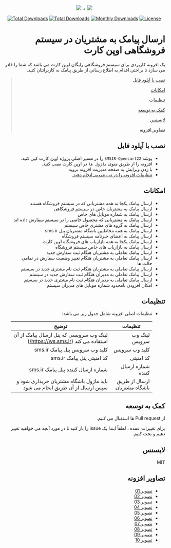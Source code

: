 <p align="center">
<img src="https://user-images.githubusercontent.com/3329008/111814382-a31bc700-88ef-11eb-94e2-41dd10c0d2b1.png" /> + 
<img src="https://user-images.githubusercontent.com/3329008/113596603-ccf31e80-964f-11eb-85df-f510e4a63c87.png" />
</p>
<p align="center">
  <a href="https://packagist.org/packages/pejmankheyri/smsir-opencart22"><img src="https://poser.pugx.org/pejmankheyri/smsir-opencart22/v/stable" alt="Total Downloads"></a>
<a href="https://packagist.org/packages/pejmankheyri/smsir-opencart22"><img src="https://img.shields.io/packagist/dt/pejmankheyri/smsir-opencart22" alt="Total Downloads"></a>
  <a href="https://packagist.org/packages/pejmankheyri/smsir-opencart22"><img src="https://poser.pugx.org/pejmankheyri/smsir-opencart22/d/monthly" alt="Monthly Downloads"></a>
<a href="https://packagist.org/packages/pejmankheyri/smsir-opencart22"><img src="https://img.shields.io/github/license/pejmankheyri/smsir-opencart22" alt="License"></a>
</p>
<div dir="rtl">

# ارسال پیامک به مشتریان در سیستم فروشگاهی اوپن کارت

 یک افزونه کاربردی برای سیستم فروشگاهی رایگان اوپن کارت می باشد که شما را قادر می سازد تا براحتی اقدام به اطلاع رسانی از طریق پیامک به کاربرانتان کنید.


> [نصب با آپلود فایل](https://github.com/pejmankheyri/SMSIR-Opencart22#%D9%86%D8%B5%D8%A8-%D8%A8%D8%A7-%D8%A2%D9%BE%D9%84%D9%88%D8%AF-%D9%81%D8%A7%DB%8C%D9%84)
> 
> [امکانات](https://github.com/pejmankheyri/SMSIR-Opencart22#%D8%A7%D9%85%DA%A9%D8%A7%D9%86%D8%A7%D8%AA)
> 
> [تنظیمات](https://github.com/pejmankheyri/SMSIR-Opencart22#%D8%AA%D9%86%D8%B8%DB%8C%D9%85%D8%A7%D8%AA)
> 
> [کمک به توسعه](https://github.com/pejmankheyri/SMSIR-Opencart22#%DA%A9%D9%85%DA%A9-%D8%A8%D9%87-%D8%AA%D9%88%D8%B3%D8%B9%D9%87)
> 
> [لایسنس](https://github.com/pejmankheyri/SMSIR-Opencart22#%D9%84%D8%A7%DB%8C%D8%B3%D9%86%D8%B3)
> 
> [تصاویر افزونه](https://github.com/pejmankheyri/SMSIR-Opencart22#%D8%AA%D8%B5%D8%A7%D9%88%DB%8C%D8%B1-%D8%A7%D9%81%D8%B2%D9%88%D9%86%D9%87)

## نصب با آپلود فایل

* پوشه `SMSIR-Opencart22` را در مسیر اصلی پروژه اوپن کارت کپی کنید.
* افزونه را از طریق منوی `ماژول ها` در اوپن کارت نصب کنید.
* با زدن ویرایش به صفحه مدیریت افزونه بروید
* [تنظیمات افزونه را در تب `عمومی` انجام دهید.](https://github.com/pejmankheyri/SMSIR-Opencart22#%D8%AA%D9%86%D8%B8%DB%8C%D9%85%D8%A7%D8%AA)

## امکانات

* ارسال پیامک یکجا به همه مشتریانی که در سیستم فروشگاه هستند
* ارسال پیامک به مشتریان خاص در سیستم فروشگاهی
* ارسال پیامک به شماره موبایل های خاص
* ارسال پیامک به مشتریانی که محصول خاصی را در سیستم سفارش داده اند
* ارسال پیامک به گروه های مشتری خاص سیستم
* ارسال پیامک به همه مخاطبین باشگاه مشتریان پنل sms.ir
* ارسال پیامک به اعضای خبرنامه سیستم فروشگاه
* ارسال پیامک یکجا به همه بازاریاب های فروشگاه اوپن کارت
* ارسال پیامک به بازاریاب های خاص سیستم فروشگاه 
* ارسال پیامک تعاملی به مشتریان هنگام ثبت سفارش جدید
* ارسال پیامک تعاملی به مشتریان هنگام تغییر وضعیت سفارش در تمامی حالت ها
* ارسال پیامک تعاملی به مشتریان هنگام ثبت نام مشتری جدید در سیستم
* ارسال پیامک تعاملی به مدیران هنگام ثبت سفارش جدید در سیستم
* ارسال پیامک تعاملی به مدیران هنگام ثبت نام مشتری جدید در سیستم
* امکان افزودن نامحدود شماره موبایل های مدیران سیستم

## تنظیمات

* تنظیمات اصلی افزونه شامل جدول زیر می باشد:

    | تنظیمات | توضیح |
    | ------ | ------ |
    | لینک وب سرویس | لینک وب سرویسی که پنل ارسال پیامک از آن استفاده می کند (https://ws.sms.ir/) |
    | کلید وب سرویس | کلید وب سرویس پنل پیامک sms.ir |
    | کد امنیتی | کد امنیتی پنل پیامک sms.ir |
    | شماره ارسال کننده | شماره ارسال کننده پنل پیامک sms.ir |
    | ارسال از طریق باشگاه مشتریان | باید ماژول باشگاه مشتریان خریداری شود و سپس ارسال از آن طریق انجام می شود |

## کمک به توسعه

از Pull request ها استقبال می کنیم.

برای تغییرات عمده ، لطفاً ابتدا یک issue را باز کنید تا در مورد آنچه می خواهید تغییر دهیم و بحث کنیم.

## لایسنس

MIT

</div>

<div dir="rtl">

## تصاویر افزونه

* <a href="https://user-images.githubusercontent.com/3329008/113600540-68d35900-9655-11eb-9db6-3555be8176d5.png" target="_blank">تصویر 01</a>
* <a href="https://user-images.githubusercontent.com/3329008/113600563-72f55780-9655-11eb-93bf-c25a12799804.png" target="_blank">تصویر 02</a>
* <a href="https://user-images.githubusercontent.com/3329008/113600910-ebf4af00-9655-11eb-97a4-2ecea5e43fa7.png" target="_blank">تصویر 03</a>
* <a href="https://user-images.githubusercontent.com/3329008/113601196-44c44780-9656-11eb-8d81-c600a2862350.png" target="_blank">تصویر 04</a>
* <a href="https://user-images.githubusercontent.com/3329008/113601344-7210f580-9656-11eb-99b4-0e866f5e6eda.png" target="_blank">تصویر 05</a>
* <a href="https://user-images.githubusercontent.com/3329008/113601382-7e954e00-9656-11eb-8370-384849f22a9b.png" target="_blank">تصویر 06</a>
* <a href="https://user-images.githubusercontent.com/3329008/113601422-8ead2d80-9656-11eb-972c-8ec27259b1d0.png" target="_blank">تصویر 07</a>
* <a href="https://user-images.githubusercontent.com/3329008/113601452-98cf2c00-9656-11eb-8763-66d30d7f3714.png" target="_blank">تصویر 08</a>
* <a href="https://user-images.githubusercontent.com/3329008/113601549-b8feeb00-9656-11eb-8ee0-621f27d727ec.png" target="_blank">تصویر 09</a>
* <a href="https://user-images.githubusercontent.com/3329008/113602284-ab963080-9657-11eb-9046-0603d6795242.png" target="_blank">تصویر 10</a>

</div>